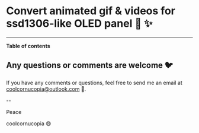 # Convert animated gif & videos for ssd1306-like OLED panel :rainbow: :sparkles:


---

**Table of contents**

## Any questions or comments are welcome :bird:
If you have any comments or questions, feel free to send me an email at coolcornucopia@outlook.com :email:.

--

Peace

coolcornucopia :smile:



